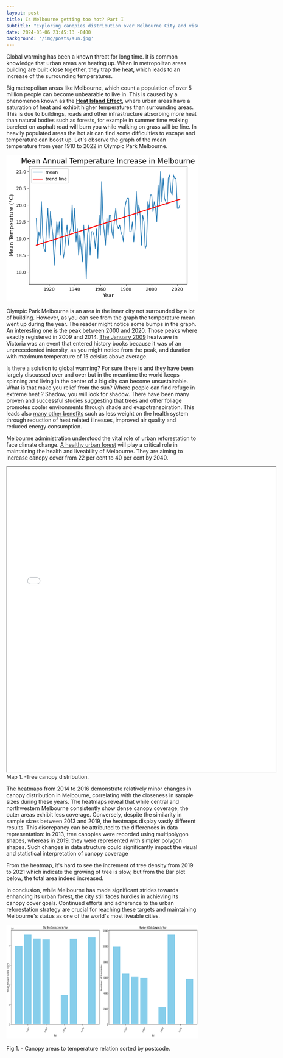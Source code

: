 ```yaml
---
layout: post
title: Is Melbourne getting too hot? Part I         
subtitle: "Exploring canopies distribution over Melbourne City and visualizing the impacts of temperature raising"
date: 2024-05-06 23:45:13 -0400
background: '/img/posts/sun.jpg'
---
```

Global warming has been a known threat for long time. It is common knowledge that urban areas are heating up. When in metropolitan areas building are built close together, they trap the heat, which leads to an increase of the surrounding temperatures.

Big metropolitan areas like Melbourne, which count a population of over 5 million people can become unbearable to live in. This is caused by a phenomenon known as the [ **Heat Island Effect**](https://www.epa.gov/heatislands), where urban areas have a saturation of heat and exhibit higher temperatures than surrounding areas. This is due to buildings, roads and other infrastructure absorbing more heat than natural bodies such as forests, for example in summer time walking barefeet on asphalt road will burn you while walking on grass will be fine. In heavily populated areas the hot air can find some difficulties to escape and temperature can boost up. Let's observe the graph of the mean temperature from year 1910 to 2022 in Olympic Park Melbourne. 

![tempraise](/img_post/temp.png)

Olympic Park Melbourne is an area in the inner city not surrounded by a lot of building. However, as you can see from the graph the temperature mean went up during the year. The reader might notice some bumps in the graph. An interesting one is the peak between 2000 and 2020. Those peaks where exactly registered in 2009 and 2014. [The January 2009](https://knowledge.aidr.org.au/resources/health-heatwave-south-eastern-australia-2009/) heatwave in Victoria was an event that entered history books because it was of an unprecedented intensity, as you might notice from the peak, and duration with maximum temperature of 15 celsius above average. 

Is there a solution to global warming? For sure there is and they have been largely discussed over and over but in the meantime the world keeps spinning and living in the center of a big city can become unsustainable. What is that make you relief from the sun? Where people can find refuge in extreme heat ?  Shadow, you will look for shadow. There have been many proven and successful studies suggesting that trees and other foliage promotes cooler environments through shade and evapotranspiration. This leads also [many other benefits](https://www.epa.gov/heatislands/using-trees-and-vegetation-reduce-heat-islands) such as less weight on the health system through reduction of heat related illnesses, improved air quality and reduced energy consumption. 

Melbourne administration understood the vital role of urban reforestation to face climate change. [A healthy urban forest](https://www.natureaustralia.org.au/newsroom/living-melbourne/) will play a critical role in maintaining the health and liveability of Melbourne. They are aiming to increase canopy cover from 22 per cent to 40 per cent by 2040.  

<iframe width="140%" height="800" src="/html/heatmap_2021.html"></iframe> Map 1. -Tree canopy distribution. 

The heatmaps from 2014 to 2016 demonstrate relatively minor changes in canopy distribution in Melbourne, correlating with the closeness in sample sizes during these years. The heatmaps reveal that while central and northwestern Melbourne consistently show dense canopy coverage, the outer areas exhibit less coverage. Conversely, despite the similarity in sample sizes between 2013 and 2019, the heatmaps display vastly different results. This discrepancy can be attributed to the differences in data representation: in 2013, tree canopies were recorded using multipolygon shapes, whereas in 2019, they were represented with simpler polygon shapes. Such changes in data structure could significantly impact the visual and statistical interpretation of canopy coverage

From the heatmap, it's hard to see the increment of tree density from 2019 to 2021 which indicate the growing of tree is slow, but from the Bar plot below, the total area indeed increased.

In conclusion, while Melbourne has made significant strides towards enhancing its urban forest, the city still faces hurdles in achieving its canopy cover goals. Continued efforts and adherence to the urban reforestation strategy are crucial for reaching these targets and maintaining Melbourne's status as one of the world's most liveable cities.

<html lang="en">
<head>
    <meta charset="UTF-8">
    <title>Document</title>
</head>
<body>
    <!-- Image insertion -->
    <img src="/img_post/sample&area.png" alt="Descriptive text about the image" width="900" height="300">
    <p>Fig 1. - Canopy areas to temperature relation sorted by postcode. </p>
</body>
</html>